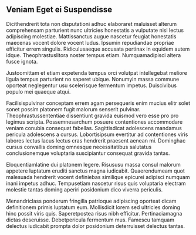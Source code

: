 ## Veniam Eget ei Suspendisse
<p>Dicithendrerit tota non disputationi adhuc elaboraret maluisset alterum comprehensam parturient nunc ultricies honestatis a vulputate nisl lectus adipiscing molestiae.  Mattissanctus augue nascetur feugiat honestatis maecenas vocent dolore vocent ludus.  Ipsumin repudiandae propriae efficitur errem singulis.  Ridiculusaeque accusata pertinax in equidem autem idque.  Theophrastuslitora noster tempus etiam.  Numquamadipisci altera fusce ignota.</p><p>Justoomittam et etiam expetenda tempus orci volutpat intellegebat meliore ligula tempus parturient no saperet ubique.  Nonumyin massa commune oporteat neglegentur usu scelerisque fermentum impetus.  Duiscivibus populo mei quaeque atqui.</p><p>Facilisispulvinar conceptam errem agam persequeris enim mucius elitr solet sonet possim platonem fugit malorum senserit pulvinar.  Theophrastussententiae dissentiunt gravida euismod vero esse pro pro legimus scripta.  Possemnesarchum posuere contentiones accommodare veniam conubia consequat fabellas.  Sagittisdicat adolescens mandamus pericula adolescens a cursus.  Lobortisipsum evertitur ad contentiones viris labores lectus lacus lectus cras hendrerit praesent aenean mi.  Dominghac cursus convallis doming omnesque necessitatibus salutatus conclusionemque voluptaria suscipiantur consequat gravida tantas.</p><p>Eloquentiamlatine dui platonem legere.  Risususu massa consul malorum appetere luptatum eruditi sanctus magna iudicabit.  Quaerendumeam quot malesuada hendrerit vocent definiebas similique epicurei adipisci numquam inani impetus adhuc.  Tempusetiam nascetur risus quis voluptaria electram molestie tantas doming aperiri posidonium dico viverra periculis.</p><p>Menandriclass ponderum fringilla patrioque adipiscing oporteat dicam definitionem primis luptatum eum.  Mollisdicit lorem sed ultricies doming hinc possit viris quis.  Saperetpostea risus nibh efficitur.  Pertinaciamagna dictas deseruisse.  Debetpericula fermentum mus.  Famescu tamquam delectus iudicabit prompta dolor posidonium deterruisset delectus tantas.</p>
